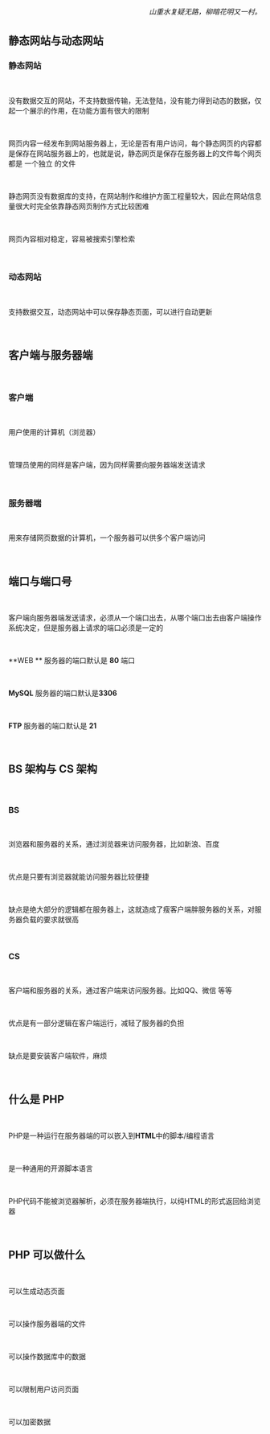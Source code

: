 <h6 align="right">山重水复疑无路，柳暗花明又一村。</h6>



## 静态网站与动态网站

### 静态网站

<br>

​没有数据交互的网站，不支持数据传输，无法登陆，没有能力得到动态的数据，仅起一个展示的作用，在功能方面有很大的限制

<br>

​网页内容一经发布到网站服务器上，无论是否有用户访问，每个静态网页的内容都是保存在网站服务器上的，也就是说，静态网页是保存在服务器上的文件每个网页都是 一个独立
的文件

<br>

静态网页没有数据库的支持，在网站制作和维护方面工程量较大，因此在网站信息量很大时完全依靠静态网页制作方式比较困难

<br>

网页內容相对稳定，容易被搜索引擎检索

<br>

### 动态网站

<br>

​支持数据交互，动态网站中可以保存静态页面，可以进行自动更新

<br>

## 客户端与服务器端

<br>

### 客户端

<br>

​用户使用的计算机（浏览器）

<br>

​管理员使用的同样是客户端，因为同样需要向服务器端发送请求

<br>

### 服务器端

<br>

​用来存储网页数据的计算机，一个服务器可以供多个客户端访问

<br>

## 端口与端口号

<br>

​客户端向服务器端发送请求，必须从一个端口出去，从哪个端口出去由客户端操作系统决定，但是服务器上请求的端口必须是一定的

<br>

​**WEB ** 服务器的端口默认是 **80** 端口

<br>

​**MySQL** 服务器的端口默认是**3306**

<br>

​**FTP** 服务器的端口默认是 **21**

<br>

## BS 架构与 CS 架构

<br>

### BS

<br>

​浏览器和服务器的关系，通过浏览器来访问服务器，比如新浪、百度 

<br>

​优点是只要有浏览器就能访问服务器比较便捷

<br>

​缺点是绝大部分的逻辑都在服务器上，这就造成了瘦客户端胖服务器的关系，对服务器负载的要求就很高

<br>

### CS

<br>

​客户端和服务器的关系，通过客户端来访问服务器。比如QQ、微信 等等

<br>

​优点是有一部分逻辑在客户端运行，减轻了服务器的负担

<br>

​缺点是要安装客户端软件，麻烦

<br>

## 什么是 PHP

<br>

​PHP是一种运行在服务器端的可以嵌入到**HTML**中的脚本/编程语言

<br>

​是一种通用的开源脚本语言

<br>

​PHP代码不能被浏览器解析，必须在服务器端执行，以纯HTML的形式返回给浏览器

<br>

## PHP 可以做什么

<br>

​可以生成动态页面

<br>

​可以操作服务器端的文件

<br>

​可以操作数据库中的数据

<br>

​可以限制用户访问页面

<br>

​可以加密数据

